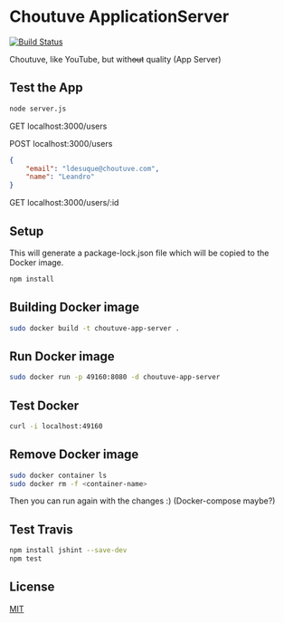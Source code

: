 # Choutuve ApplicationServer

[![Build Status](https://travis-ci.com/Choutuve-Inc/7552-Choutuve-ApplicationServer.svg?branch=master)](https://travis-ci.com/github/Choutuve-Inc/7552-Choutuve-ApplicationServer)

Choutuve, like YouTube, but with~~out~~ quality (App Server)

## Test the App

```bash
node server.js
```

GET localhost:3000/users

POST localhost:3000/users

```json
{
    "email": "ldesuque@choutuve.com",
    "name": "Leandro"
}
```

GET localhost:3000/users/:id

## Setup

This will generate a package-lock.json file which will be copied to the Docker image.

```bash
npm install
```

## Building Docker image

```bash
sudo docker build -t choutuve-app-server .
```

## Run Docker image

```bash
sudo docker run -p 49160:8080 -d choutuve-app-server
```

## Test Docker

```bash
curl -i localhost:49160
```

## Remove Docker image
```bash
sudo docker container ls
sudo docker rm -f <container-name>
```

Then you can run again with the changes :)
(Docker-compose maybe?)

## Test Travis

```bash
npm install jshint --save-dev
npm test
```

## License
[MIT](https://choosealicense.com/licenses/mit/)
